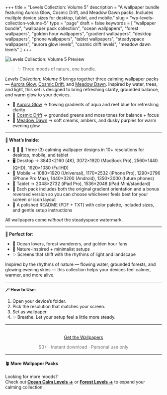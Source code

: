 +++
title = "Levels Collection: Volume 5"
description = "A wallpaper bundle featuring Aurora Glow, Cosmic Drift, and Meadow Dawn packs. Includes multiple device sizes for desktop, tablet, and mobile."
slug = "wp-levels-collection-volume-5"
type = "page"
draft = false
keywords = [
  "wallpaper bundle", "wallpaper pack collection", "ocean wallpapers",
  "forest wallpapers", "golden hour wallpapers", "gradient wallpapers",
  "desktop wallpapers", "phone wallpapers", "tablet wallpapers",
  "steadyspace wallpapers", "aurora glow levels", "cosmic drift levels", "meadow dawn levels"
]
+++

![Levels Collection: Volume 5 Preview](/images/wp-levels-collection-volume-5/levelscollection5cover.png)

> ✨ Three moods of nature, one bundle.

_Levels Collection: Volume 5_ brings together three calming wallpaper packs — [Aurora Glow](/wp16-aurora-glow-levels), [Cosmic Drift](/wp17-cosmic-drift-levels), and [Meadow Dawn](/wp18-meadow-dawn-levels). Inspired by water, trees, and light, this set is designed to bring refreshing clarity, grounded balance, and warm glow to your devices.

- 🌌 [Aurora Glow](/wp16-aurora-glow-levels) → flowing gradients of aqua and reef blue for refreshing clarity
- 🌌 [Cosmic Drift](/wp17-cosmic-drift-levels) → grounded greens and moss tones for balance + focus
- 🌄 [Meadow Dawn](/wp18-meadow-dawn-levels) → soft creams, ambers, and dusky purples for warm evening glow

---

<div class="highlight-box">

**📂 What’s Inside**:

- 🌌 🌌 🌄 Three (3) calming wallpaper designs in 10+ resolutions for desktop, mobile, and tablet
- 🖥 Desktop → 3840×2160 (4K), 3072×1920 (MacBook Pro), 2560×1440 (QHD), 1920×1080 (FullHD)
- 📱 Mobile → 1080×1920 (Universal), 1170×2532 (iPhone Pro), 1290×2796 (iPhone Pro Max), 1440×3200 (Android), 1350×3000 (future phones)
- 📱 Tablet → 2048×2732 (iPad Pro), 1536×2048 (iPad Mini/standard)
- 🔄 Each pack includes both the original gradient orientation and a bonus reversed version so you can choose whichever feels best for your screen or icon layout
- 📄 A polished README (PDF + TXT) with color palette, included sizes, and gentle setup instructions

All wallpapers come _without_ the steadyspace watermark.</div>

---
 
<div class="highlight-box">

**💚 Perfect for**:

- 🌊 Ocean lovers, forest wanderers, and golden hour fans
- 🌱 Nature-inspired + minimalist setups
- ✨ Screens that shift with the rhythms of light and landscape

Inspired by the rhythms of nature — flowing water, grounded forests, and glowing evening skies — this collection helps your devices feel calmer, warmer, and more alive.</div>

---

<div class="highlight-box">

**🪄 How to Use**:

1. Open your device’s folder.
2. Pick the resolution that matches your screen.
3. Set as wallpaper.
4. ✨ Breathe. Let your setup feel a little more steady. </div>

---  

<div style="text-align: center; margin-top: 2rem;">
  <a class="gumroad-button" href="https://steadyspace.gumroad.com/l/wp_levels2">Get the Wallpapers</a>
  <p style="font-size: 0.9rem; color: #777;">$3+ · Instant download · Personal use only</p>
</div>

---

#### 🪴 More Wallpaper Packs  
Looking for more moods?  
Check out [**Ocean Calm Levels →**](/wp04-ocean-calm-levels) or [**Forest Levels →**](/wp05-forest-levels) to expand your calming collection.  
